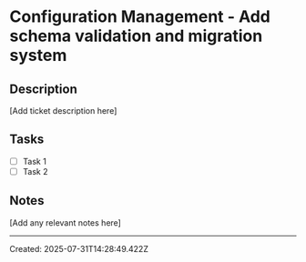 # Configuration Management - Add schema validation and migration system

## Description
[Add ticket description here]

## Tasks
- [ ] Task 1
- [ ] Task 2

## Notes
[Add any relevant notes here]

---
Created: 2025-07-31T14:28:49.422Z

